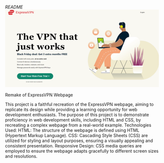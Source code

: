 
*README*
![Design preview for the ExpressVPN webpage remake](./ExpressVPN_preview.png)

Remake of ExpressVPN Webpage

This project is a faithful recreation of the ExpressVPN webpage, aiming to replicate its design while providing a learning opportunity for web development enthusiasts.
The purpose of this project is to demonstrate proficiency in web development skills, including HTML and CSS, by recreating a complex webpage from a real-world example.
Technologies Used:
HTML: The structure of the webpage is defined using HTML (Hypertext Markup Language).
CSS: Cascading Style Sheets (CSS) are utilized for styling and layout purposes, ensuring a visually appealing and consistent presentation.
Responsive Design: CSS media queries are employed to ensure the webpage adapts gracefully to different screen sizes and resolutions.

